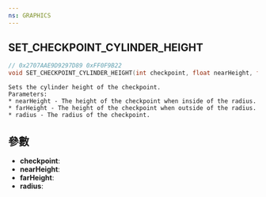 ```yaml
---
ns: GRAPHICS
---
```

## SET_CHECKPOINT_CYLINDER_HEIGHT

```c
// 0x2707AAE9D9297D89 0xFF0F9B22
void SET_CHECKPOINT_CYLINDER_HEIGHT(int checkpoint, float nearHeight, float farHeight, float radius);
```

```
Sets the cylinder height of the checkpoint.  
Parameters:  
* nearHeight - The height of the checkpoint when inside of the radius.  
* farHeight - The height of the checkpoint when outside of the radius.  
* radius - The radius of the checkpoint.  
```

## 參數
* **checkpoint**: 
* **nearHeight**: 
* **farHeight**: 
* **radius**: 

